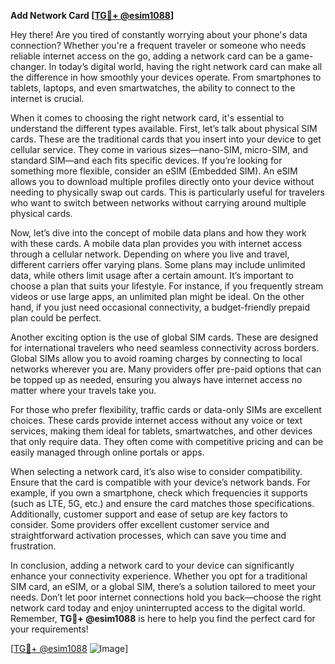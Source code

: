 **Add Network Card [[TG💪+ @esim1088](https://t.me/s/esim1088)]**

Hey there! Are you tired of constantly worrying about your phone's data connection? Whether you're a frequent traveler or someone who needs reliable internet access on the go, adding a network card can be a game-changer. In today’s digital world, having the right network card can make all the difference in how smoothly your devices operate. From smartphones to tablets, laptops, and even smartwatches, the ability to connect to the internet is crucial.

When it comes to choosing the right network card, it's essential to understand the different types available. First, let’s talk about physical SIM cards. These are the traditional cards that you insert into your device to get cellular service. They come in various sizes—nano-SIM, micro-SIM, and standard SIM—and each fits specific devices. If you’re looking for something more flexible, consider an eSIM (Embedded SIM). An eSIM allows you to download multiple profiles directly onto your device without needing to physically swap out cards. This is particularly useful for travelers who want to switch between networks without carrying around multiple physical cards.

Now, let’s dive into the concept of mobile data plans and how they work with these cards. A mobile data plan provides you with internet access through a cellular network. Depending on where you live and travel, different carriers offer varying plans. Some plans may include unlimited data, while others limit usage after a certain amount. It’s important to choose a plan that suits your lifestyle. For instance, if you frequently stream videos or use large apps, an unlimited plan might be ideal. On the other hand, if you just need occasional connectivity, a budget-friendly prepaid plan could be perfect.

Another exciting option is the use of global SIM cards. These are designed for international travelers who need seamless connectivity across borders. Global SIMs allow you to avoid roaming charges by connecting to local networks wherever you are. Many providers offer pre-paid options that can be topped up as needed, ensuring you always have internet access no matter where your travels take you.

For those who prefer flexibility, traffic cards or data-only SIMs are excellent choices. These cards provide internet access without any voice or text services, making them ideal for tablets, smartwatches, and other devices that only require data. They often come with competitive pricing and can be easily managed through online portals or apps.

When selecting a network card, it’s also wise to consider compatibility. Ensure that the card is compatible with your device’s network bands. For example, if you own a smartphone, check which frequencies it supports (such as LTE, 5G, etc.) and ensure the card matches those specifications. Additionally, customer support and ease of setup are key factors to consider. Some providers offer excellent customer service and straightforward activation processes, which can save you time and frustration.

In conclusion, adding a network card to your device can significantly enhance your connectivity experience. Whether you opt for a traditional SIM card, an eSIM, or a global SIM, there’s a solution tailored to meet your needs. Don’t let poor internet connections hold you back—choose the right network card today and enjoy uninterrupted access to the digital world. Remember, **TG💪+ @esim1088** is here to help you find the perfect card for your requirements!

[[TG💪+ @esim1088](https://t.me/s/esim1088) ![Image](https://i.postimg.cc/Y0z9fWf4/image.png)]